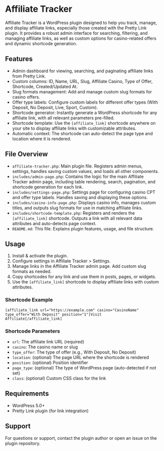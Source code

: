 # Affiliate Tracker

Affiliate Tracker is a WordPress plugin designed to help you track, manage, and display affiliate links, especially those created with the Pretty Link plugin. It provides a robust admin interface for searching, filtering, and managing affiliate links, as well as custom options for casino-related offers and dynamic shortcode generation.

## Features
- Admin dashboard for viewing, searching, and paginating affiliate links from Pretty Link.
- Custom columns: ID, Name, URL, Slug, Affiliate Casino, Type of Offer, Shortcode, Created/Updated At.
- Slug formats management: Add and manage custom slug formats for casino offers.
- Offer type labels: Configure custom labels for different offer types (With Deposit, No Deposit, Live, Sport, Custom).
- Shortcode generator: Instantly generate a WordPress shortcode for any affiliate link, with all relevant parameters pre-filled.
- Shortcode template: Use the `[affiliate_link]` shortcode anywhere on your site to display affiliate links with customizable attributes.
- Automatic context: The shortcode can auto-detect the page type and location where it is rendered.

## File Overview

- `affiliate-tracker.php`: Main plugin file. Registers admin menus, settings, handles saving custom values, and loads all other components.
- `includes/admin-page.php`: Contains the logic for the main Affiliate Tracker admin page, including table rendering, search, pagination, and shortcode generation for each link.
- `includes/settings-page.php`: Settings page for configuring casino CPT and offer type labels. Handles saving and displaying these options.
- `includes/casino-info-page.php`: Displays casino info, manages custom titles, and outputs slug formats for use in matching affiliate links.
- `includes/shortcode-template.php`: Registers and renders the `[affiliate_link]` shortcode. Outputs a link with all relevant data attributes and auto-detects page context.
- `README.md`: This file. Explains plugin features, usage, and file structure.

## Usage
1. Install & activate the plugin.
2. Configure settings in Affiliate Tracker > Settings.
3. Manage links in the Affiliate Tracker admin page. Add custom slug formats as needed.
4. Copy shortcodes for any link and use them in posts, pages, or widgets.
5. Use the `[affiliate_link]` shortcode to display affiliate links with custom attributes.

### Shortcode Example
```
[affiliate_link url="https://example.com" casino="CasinoName" type_offer="With Deposit" position="1"]Visit Affiliate[/affiliate_link]
```

### Shortcode Parameters
- `url`: The affiliate link URL (required)
- `casino`: The casino name or slug
- `type_offer`: The type of offer (e.g., With Deposit, No Deposit)
- `location`: (optional) The page URL where the shortcode is rendered
- `position`: (optional) Position identifier
- `page_type`: (optional) The type of WordPress page (auto-detected if not set)
- `class`: (optional) Custom CSS class for the link

## Requirements
- WordPress 5.0+
- Pretty Link plugin (for link integration)

## Support
For questions or support, contact the plugin author or open an issue on the plugin repository.

